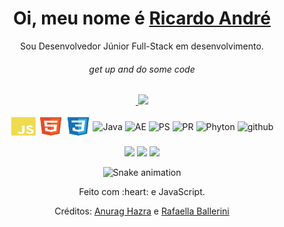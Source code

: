 # <div>
  
  <h1 align="center">
    Oi, meu nome é 
    <a href="https://www.linkedin.com/in/ricardorkzh/">Ricardo André </a>
  </h1>
  
  <p align="center">
    Sou Desenvolvedor Júnior Full-Stack em desenvolvimento.
    <a
      <img
           width="10%" 
           align="center" 
           valign="middle" 
           src="https://shields.io/badge/views-23k-red?logo=youtube&style=social" 
           target="_blank" 
      />
    </a>  
  </p>
  
  <h6 align="center">
    get up and do some code
  </h6>
  
</div>

<div align="center">
  <a href="https://github.com/rickzerahh">
    <img height="150em" src=""/>
    <img height="150em" src="https://github-readme-stats.vercel.app/api/top-langs/?username=rickzerahh&theme=dracula&hide_border=false&&layout=compact"/>
  </a>
</div>

<div align="center" valign="top"><br>
  <img align="center" alt="Js" height="30" width="40" src="https://raw.githubusercontent.com/devicons/devicon/master/icons/javascript/javascript-plain.svg">
  <img align="center" alt="HTML" height="30" width="40" src="https://raw.githubusercontent.com/devicons/devicon/master/icons/html5/html5-original.svg">
  <img align="center" alt="CSS" height="30" width="40" src="https://raw.githubusercontent.com/devicons/devicon/master/icons/css3/css3-original.svg">
  <img align="center" alt="Java" height="30" width="40" src="https://cdn.jsdelivr.net/gh/devicons/devicon/icons/java/java-original.svg">
  <img align="center" alt="AE" height="30" width="40" src="https://cdn.jsdelivr.net/gh/devicons/devicon/icons/aftereffects/aftereffects-plain.svg">
  <img align="center" alt="PS" height="30" width="40" src="https://cdn.jsdelivr.net/gh/devicons/devicon/icons/photoshop/photoshop-plain.svg" />
  <img align="center" alt="PR" height="30" width="40" src="https://cdn.jsdelivr.net/gh/devicons/devicon/icons/premierepro/premierepro-plain.svg">
  <img align="center" alt="Phyton" height="30" width="40" src="https://cdn.jsdelivr.net/gh/devicons/devicon/icons/python/python-original-wordmark.svg">
  <img align="center" alt="github" height="35" width="35" src="https://cdn.jsdelivr.net/gh/devicons/devicon/icons/github/github-original.svg">
</div><br>

<div align="center">
  <a href="https://www.youtube.com/channel/UCRj2dfKp1l_aNl8H04DNeWw" target="_blank"><img src="https://img.shields.io/badge/YouTube-FF0000?style=for-the-badge&logo=youtube&logoColor=white" target="_blank"></a>
  <a href="https://www.instagram.com/euricardoojr/" target="_blank"><img src="https://img.shields.io/badge/-Instagram-%23E4405F?style=for-the-badge&logo=instagram&logoColor=white" target="_blank"></a>
  <a href="https://www.linkedin.com/in/ricardorkzh/" target="_blank"><img src="https://img.shields.io/badge/-LinkedIn-%230077B5?style=for-the-badge&logo=linkedin&logoColor=white" target="_blank"></a> 
  </a>
</div>

<div align="center">

  ![Snake animation](https://github.com/danielbped/danielbped/blob/output/github-contribution-grid-snake.svg)
  
</div>

<div align="center">
  <p>Feito com :heart: e JavaScript.</p>
  <p>Créditos: <a href="https://github.com/anuraghazra/github-readme-stats">Anurag Hazra</a> e <a href="https://github.com/rafaballerini">Rafaella Ballerini</a></p>
</div>
